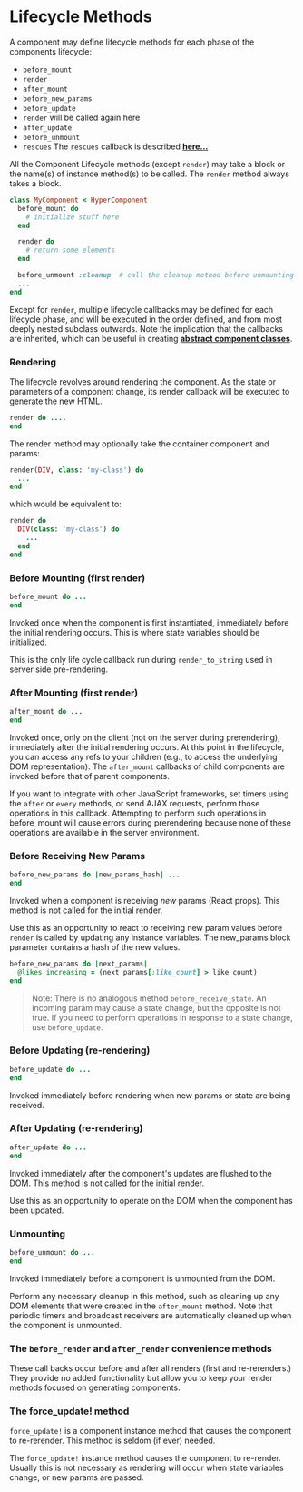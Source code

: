 # Lifecycle Methods

A component may define lifecycle methods for each phase of the components lifecycle:

* `before_mount`
* `render`
* `after_mount`
* `before_new_params`
* `before_update`
* `render` will be called again here
* `after_update`
* `before_unmount`
* `rescues` The `rescues` callback is described **[here...](/error-recovery.md)**

All the Component Lifecycle methods (except `render`) may take a block or the name(s) of instance method(s) to be called.  The `render` method always takes a block.

```ruby
class MyComponent < HyperComponent
  before_mount do
    # initialize stuff here
  end

  render do
    # return some elements 
  end

  before_unmount :cleanup  # call the cleanup method before unmounting
  ...
end
```

Except for `render`, multiple lifecycle callbacks may be defined for each lifecycle phase, and will be executed in the order defined, and from most deeply nested subclass outwards.  Note the implication that the callbacks are inherited, which can be useful in creating **[abstract component classes](notes#abstract-and-concrete-components)**.

### Rendering

The lifecycle revolves around rendering the component. As the state or parameters of a component change, its render callback will be executed to generate the new HTML.

```ruby
render do ....
end
```

The render method may optionally take the container component and params:

```ruby
render(DIV, class: 'my-class') do
  ...
end
```

which would be equivalent to:

```ruby
render do
  DIV(class: 'my-class') do
    ...
  end
end
```

### Before Mounting \(first render\)

```ruby
before_mount do ...
end
```

Invoked once when the component is first instantiated, immediately before the initial rendering occurs. This is where state variables should be initialized.

This is the only life cycle callback run during `render_to_string` used in server side pre-rendering.

### After Mounting \(first render\)

```ruby
after_mount do ...
end
```

Invoked once, only on the client \(not on the server during prerendering\), immediately after the initial rendering occurs. At this point in the lifecycle, you can access any refs to your children \(e.g., to access the underlying DOM representation\). The `after_mount` callbacks of child components are invoked before that of parent components.

If you want to integrate with other JavaScript frameworks, set timers using the `after` or `every` methods, or send AJAX requests, perform those operations in this callback. Attempting to perform such operations in before\_mount will cause errors during prerendering because none of these operations are available in the server environment.

### Before Receiving New Params

```ruby
before_new_params do |new_params_hash| ...
end
```

Invoked when a component is receiving _new_ params \(React props\). This method is not called for the initial render.

Use this as an opportunity to react to receiving new param values before `render` is called by updating any instance variables. The new\_params block parameter contains a hash of the new values.

```ruby
before_new_params do |next_params|
  @likes_increasing = (next_params[:like_count] > like_count)
end
```

> Note: There is no analogous method `before_receive_state`. An incoming param may cause a state change, but the opposite is not true. If you need to perform operations in response to a state change, use `before_update`.

### Before Updating \(re-rendering\)

```ruby
before_update do ...
end
```

Invoked immediately before rendering when new params or state are being received.

### After Updating \(re-rendering\)

```ruby
after_update do ...
end
```

Invoked immediately after the component's updates are flushed to the DOM. This method is not called for the initial render.

Use this as an opportunity to operate on the DOM when the component has been updated.

### Unmounting

```ruby
before_unmount do ...
end
```

Invoked immediately before a component is unmounted from the DOM.

Perform any necessary cleanup in this method, such as cleaning up any DOM elements that were created in the `after_mount` method.  Note that periodic timers and
broadcast receivers are automatically cleaned up when the component is unmounted.

### The `before_render` and `after_render` convenience methods

These call backs occur before and after all renders (first and re-rerenders.)  They provide no added functionality but allow you to keep
your render methods focused on generating components.

### The force\_update! method

`force_update!` is a component instance method that causes the component to re-rerender. This method is seldom \(if ever\) needed.

The `force_update!` instance method causes the component to re-render. Usually this is not necessary as rendering will occur when state variables change, or new params are passed.
